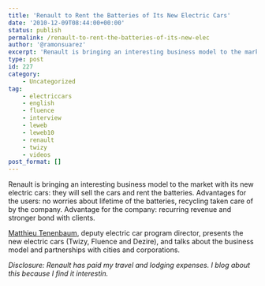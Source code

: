 ```yaml
---
title: 'Renault to Rent the Batteries of Its New Electric Cars'
date: '2010-12-09T08:44:00+00:00'
status: publish
permalink: /renault-to-rent-the-batteries-of-its-new-elec
author: '@ramonsuarez'
excerpt: 'Renault is bringing an interesting business model to the market with its new electric cars: they will sell the cars and rent the batteries. Advantages for the users: no worries about lifetime of the batteries, recycling taken care of by the compan...'
type: post
id: 227
category:
    - Uncategorized
tag:
    - electriccars
    - english
    - fluence
    - interview
    - leweb
    - leweb10
    - renault
    - twizy
    - videos
post_format: []
---
```

Renault is bringing an interesting business model to the market with its new electric cars: they will sell the cars and rent the batteries. Advantages for the users: no worries about lifetime of the batteries, recycling taken care of by the company. Advantage for the company: recurring revenue and stronger bond with clients.

[Matthieu Tenenbaum](http://fr.linkedin.com/pub/matthieu-tenenbaum/12/524/18 "Matthieu Tenenbaum"), deputy electric car program director, presents the new electric cars (Twizy, Fluence and Dezire), and talks about the business model and partnerships with cities and corporations.

*Disclosure: Renault has paid my travel and lodging expenses. I blog about this because I find it interestin.*
